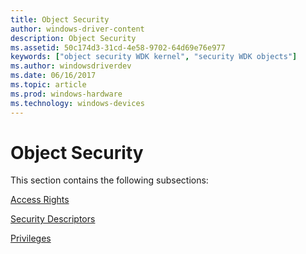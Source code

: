 ```yaml
---
title: Object Security
author: windows-driver-content
description: Object Security
ms.assetid: 50c174d3-31cd-4e58-9702-64d69e76e977
keywords: ["object security WDK kernel", "security WDK objects"]
ms.author: windowsdriverdev
ms.date: 06/16/2017
ms.topic: article
ms.prod: windows-hardware
ms.technology: windows-devices
---
```


# Object Security


This section contains the following subsections:

[Access Rights](access-rights.md)

[Security Descriptors](security-descriptors.md)

[Privileges](privileges.md)

 

 




